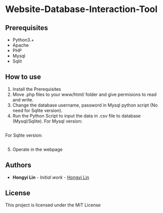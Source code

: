 # Website-Database-Interaction-Tool



## Prerequisites
- Python3.+
- Apache
- PHP
- Mysql
- Sqlit

## How to use
1. Install the Prerequisites
2. Move .php files to your www/html/ folder and give permisions to read and write.
3. Change the database username, password in Mysql python script (No need for Sqlite version).
4. Run the Python Script to input the data in .csv file to database (Mysql/Sqlite).
For Mysql version:</b>
```

```
For Sqlite version:</b>
```

```
5. Operate in the webpage


## Authors

* **Hongyi Lin** - *Initial work* - [Hongyi Lin](https://github.com/Hongyil1)

## License

This project is licensed under the MIT License
